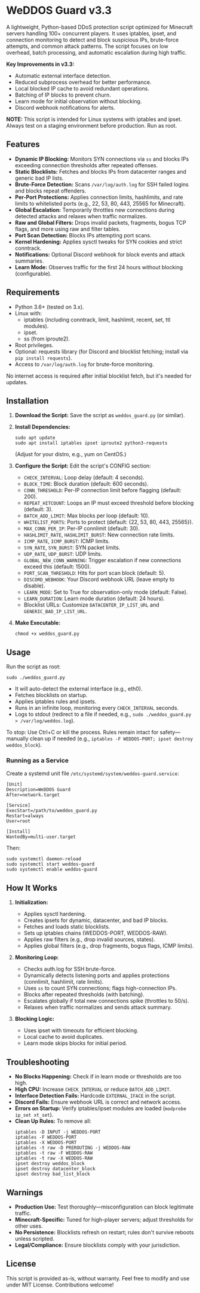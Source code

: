 # WeDDOS Guard v3.3

A lightweight, Python-based DDoS protection script optimized for Minecraft servers handling 100+ concurrent players. It uses iptables, ipset, and connection monitoring to detect and block suspicious IPs, brute-force attempts, and common attack patterns. The script focuses on low overhead, batch processing, and automatic escalation during high traffic.

**Key Improvements in v3.3:**
- Automatic external interface detection.
- Reduced subprocess overhead for better performance.
- Local blocked IP cache to avoid redundant operations.
- Batching of IP blocks to prevent churn.
- Learn mode for initial observation without blocking.
- Discord webhook notifications for alerts.

**NOTE:** This script is intended for Linux systems with iptables and ipset. Always test on a staging environment before production. Run as root.

## Features

- **Dynamic IP Blocking:** Monitors SYN connections via `ss` and blocks IPs exceeding connection thresholds after repeated offenses.
- **Static Blocklists:** Fetches and blocks IPs from datacenter ranges and generic bad IP lists.
- **Brute-Force Detection:** Scans `/var/log/auth.log` for SSH failed logins and blocks repeat offenders.
- **Per-Port Protections:** Applies connection limits, hashlimits, and rate limits to whitelisted ports (e.g., 22, 53, 80, 443, 25565 for Minecraft).
- **Global Escalation:** Temporarily throttles new connections during detected attacks and relaxes when traffic normalizes.
- **Raw and Global Filters:** Drops invalid packets, fragments, bogus TCP flags, and more using raw and filter tables.
- **Port Scan Detection:** Blocks IPs attempting port scans.
- **Kernel Hardening:** Applies sysctl tweaks for SYN cookies and strict conntrack.
- **Notifications:** Optional Discord webhook for block events and attack summaries.
- **Learn Mode:** Observes traffic for the first 24 hours without blocking (configurable).

## Requirements

- Python 3.6+ (tested on 3.x).
- Linux with:
  - iptables (including conntrack, limit, hashlimit, recent, set, ttl modules).
  - ipset.
  - ss (from iproute2).
- Root privileges.
- Optional: requests library (for Discord and blocklist fetching; install via `pip install requests`).
- Access to `/var/log/auth.log` for brute-force monitoring.

No internet access is required after initial blocklist fetch, but it's needed for updates.

## Installation

1. **Download the Script:**
   Save the script as `weddos_guard.py` (or similar).

2. **Install Dependencies:**
   ```
   sudo apt update
   sudo apt install iptables ipset iproute2 python3-requests
   ```
   (Adjust for your distro, e.g., yum on CentOS.)

3. **Configure the Script:**
   Edit the script's CONFIG section:
   - `CHECK_INTERVAL`: Loop delay (default: 4 seconds).
   - `BLOCK_TIME`: Block duration (default: 600 seconds).
   - `CONN_THRESHOLD`: Per-IP connection limit before flagging (default: 200).
   - `REPEAT_HITCOUNT`: Loops an IP must exceed threshold before blocking (default: 3).
   - `BATCH_ADD_LIMIT`: Max blocks per loop (default: 10).
   - `WHITELIST_PORTS`: Ports to protect (default: {22, 53, 80, 443, 25565}).
   - `MAX_CONN_PER_IP`: Per-IP connlimit (default: 30).
   - `HASHLIMIT_RATE`, `HASHLIMIT_BURST`: New connection rate limits.
   - `ICMP_RATE`, `ICMP_BURST`: ICMP limits.
   - `SYN_RATE`, `SYN_BURST`: SYN packet limits.
   - `UDP_RATE`, `UDP_BURST`: UDP limits.
   - `GLOBAL_NEW_CONN_WARNING`: Trigger escalation if new connections exceed this (default: 1500).
   - `PORT_SCAN_THRESHOLD`: Hits for port scan block (default: 5).
   - `DISCORD_WEBHOOK`: Your Discord webhook URL (leave empty to disable).
   - `LEARN_MODE`: Set to True for observation-only mode (default: False).
   - `LEARN_DURATION`: Learn mode duration (default: 24 hours).
   - Blocklist URLs: Customize `DATACENTER_IP_LIST_URL` and `GENERIC_BAD_IP_LIST_URL`.

4. **Make Executable:**
   ```
   chmod +x weddos_guard.py
   ```

## Usage

Run the script as root:
```
sudo ./weddos_guard.py
```

- It will auto-detect the external interface (e.g., eth0).
- Fetches blocklists on startup.
- Applies iptables rules and ipsets.
- Runs in an infinite loop, monitoring every `CHECK_INTERVAL` seconds.
- Logs to stdout (redirect to a file if needed, e.g., `sudo ./weddos_guard.py > /var/log/weddos.log`).

To stop: Use Ctrl+C or kill the process. Rules remain intact for safety—manually clean up if needed (e.g., `iptables -F WEDDOS-PORT; ipset destroy weddos_block`).

### Running as a Service

Create a systemd unit file `/etc/systemd/system/weddos-guard.service`:
```
[Unit]
Description=WeDDOS Guard
After=network.target

[Service]
ExecStart=/path/to/weddos_guard.py
Restart=always
User=root

[Install]
WantedBy=multi-user.target
```

Then:
```
sudo systemctl daemon-reload
sudo systemctl start weddos-guard
sudo systemctl enable weddos-guard
```

## How It Works

1. **Initialization:**
   - Applies sysctl hardening.
   - Creates ipsets for dynamic, datacenter, and bad IP blocks.
   - Fetches and loads static blocklists.
   - Sets up iptables chains (WEDDOS-PORT, WEDDOS-RAW).
   - Applies raw filters (e.g., drop invalid sources, states).
   - Applies global filters (e.g., drop fragments, bogus flags, ICMP limits).

2. **Monitoring Loop:**
   - Checks auth.log for SSH brute-force.
   - Dynamically detects listening ports and applies protections (connlimit, hashlimit, rate limits).
   - Uses `ss` to count SYN connections; flags high-connection IPs.
   - Blocks after repeated thresholds (with batching).
   - Escalates globally if total new connections spike (throttles to 50/s).
   - Relaxes when traffic normalizes and sends attack summary.

3. **Blocking Logic:**
   - Uses ipset with timeouts for efficient blocking.
   - Local cache to avoid duplicates.
   - Learn mode skips blocks for initial period.

## Troubleshooting

- **No Blocks Happening:** Check if in learn mode or thresholds are too high.
- **High CPU:** Increase `CHECK_INTERVAL` or reduce `BATCH_ADD_LIMIT`.
- **Interface Detection Fails:** Hardcode `EXTERNAL_IFACE` in the script.
- **Discord Fails:** Ensure webhook URL is correct and network access.
- **Errors on Startup:** Verify iptables/ipset modules are loaded (`modprobe ip_set xt_set`).
- **Clean Up Rules:** To remove all:
  ```
  iptables -D INPUT -j WEDDOS-PORT
  iptables -F WEDDOS-PORT
  iptables -X WEDDOS-PORT
  iptables -t raw -D PREROUTING -j WEDDOS-RAW
  iptables -t raw -F WEDDOS-RAW
  iptables -t raw -X WEDDOS-RAW
  ipset destroy weddos_block
  ipset destroy datacenter_block
  ipset destroy bad_list_block
  ```

## Warnings

- **Production Use:** Test thoroughly—misconfiguration can block legitimate traffic.
- **Minecraft-Specific:** Tuned for high-player servers; adjust thresholds for other uses.
- **No Persistence:** Blocklists refresh on restart; rules don't survive reboots unless scripted.
- **Legal/Compliance:** Ensure blocklists comply with your jurisdiction.

## License

This script is provided as-is, without warranty. Feel free to modify and use under MIT License. Contributions welcome!
